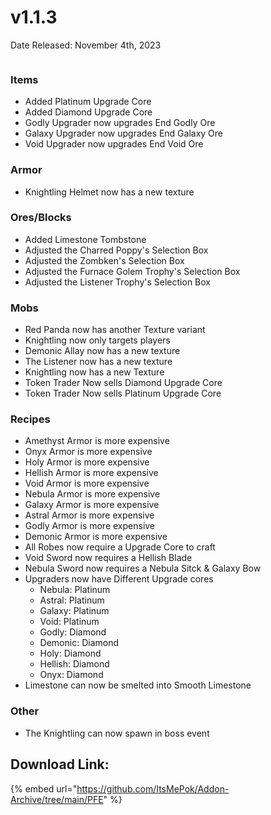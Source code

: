 # v1.1.3

Date Released: November 4th, 2023

<figure><img src="broken-reference" alt=""><figcaption></figcaption></figure>

### **Items**

* Added Platinum Upgrade Core
* Added Diamond Upgrade Core
* Godly Upgrader now upgrades End Godly Ore
* Galaxy Upgrader now upgrades End Galaxy Ore
* Void Upgrader now upgrades End Void Ore

### **Armor**

* Knightling Helmet now has a new texture

### **Ores/Blocks**

* Added Limestone Tombstone
* Adjusted the Charred Poppy's Selection Box
* Adjusted the Zombken's Selection Box
* Adjusted the Furnace Golem Trophy's Selection Box
* Adjusted the Listener Trophy's Selection Box

### **Mobs**

* Red Panda now has another Texture variant
* Knightling now only targets players
* Demonic Allay now has a new texture
* The Listener now has a new texture
* Knightling now has a new Texture
* Token Trader Now sells Diamond Upgrade Core
* Token Trader Now sells Platinum Upgrade Core

### **Recipes**

* Amethyst Armor is more expensive
* Onyx Armor is more expensive
* Holy Armor is more expensive
* Hellish Armor is more expensive
* Void Armor is more expensive
* Nebula Armor is more expensive
* Galaxy Armor is more expensive
* Astral Armor is more expensive
* Godly Armor is more expensive
* Demonic Armor is more expensive
* All Robes now require a Upgrade Core to craft
* Void Sword now requires a Hellish Blade
* Nebula Sword now requires a Nebula Sitck & Galaxy Bow
* Upgraders now have Different Upgrade cores
  * Nebula: Platinum
  * Astral: Platinum
  * Galaxy: Platinum
  * Void: Platinum
  * Godly: Diamond
  * Demonic: Diamond
  * Holy: Diamond
  * Hellish: Diamond
  * Onyx: Diamond
* Limestone can now be smelted into Smooth Limestone

### **Other**

* The Knightling can now spawn in boss event

## Download Link:&#x20;

{% embed url="https://github.com/ItsMePok/Addon-Archive/tree/main/PFE" %}
